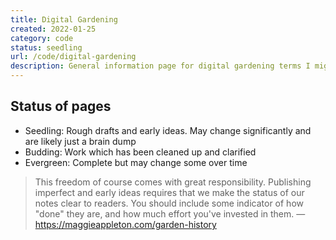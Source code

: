 ```yaml
---
title: Digital Gardening
created: 2022-01-25
category: code
status: seedling
url: /code/digital-gardening
description: General information page for digital gardening terms I might use.
---
```


<div id="status"></div>

## Status of pages

- Seedling: Rough drafts and early ideas. May change significantly and are likely just a brain dump
- Budding: Work which has been cleaned up and clarified
- Evergreen: Complete but may change some over time

> This freedom of course comes with great responsibility. Publishing imperfect and early ideas requires that we make the status of our notes clear to readers. You should include some indicator of how "done" they are, and how much effort you've invested in them.
— https://maggieappleton.com/garden-history